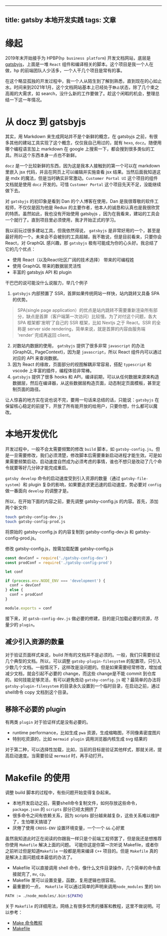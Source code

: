 
---
title: gatsby 本地开发实践
tags: 文章
---
# 缘起
2019年末开始接手为 HPBP(`hp business platform`) 开发文档网站，底层是 [gatsbyjs](gatsbyjs.org)，上面是一堆 `React` 组件和编译相关的脚本。这个项目是我一个人在做，hp 的前端团队人少活多，一个人干几个项目是常有的事。

在这个略显孤独的开发过程中，我一个人从陌生到了解到熟悉，直到现在的心如止水。时间来到2021年1月，这个文档网站基本上已经处于`静止`状态，除了几个束之高阁的大需求，如 search，没什么新的工作要做了。趁这个闲暇的机会，整理总结一下这一年情况。

# 从 docz 到 gatsbyjs
其实，用 Markdown 来生成网站并不是个新鲜的概念，在 gatsbyjs 之前，有很多其他的建站工具实现了这个概念，仅仅我自己用过的，就有 `hexo`, `docz`。随便用哪个编程语言加上 markdown 在 google 上搜索一下，都会搜到很多类似的工具。所以这个东西本身一点也不新鲜。

`docz` 是一个比较新鲜的东西，因为这是我本人接触到的第一个可以在 markdown 里嵌入 jsx 代码，并且在网页上可以编辑并实施查看 jsx 结果。当然后面我知道这是 mdx 的魔法，但是当时确实非常激动。`Customer Portal UI` 这个项目的组件文档就是使用 `docz` 开发的。可惜 `Customer Portal` 这个项目先天不足，没能继续做下去。

对 `gatsbyjs` 的初印象是看到 Dan 的个人博客在使用，Dan 是我很尊敬的软件工程师，不仅仅是因为他是 Redux 的主要作者，他本人的诚恳和认真也是我很欣赏的特质。虽然如此，我也没有开始使用 gatsbyjs ，因为在我看来，建站的工具会一个就行了。直到项目里必须使用，我才开始正式的学习。

我以前玩过很多建站工具，但我依然得说， `gatsbyjs` 是非常好用的一个，甚至是最好用的一个。未来会不会被别的工具超越，我不敢说，但是目前看来，只要你会 React，对 GraphQL 感兴趣，那 `gatsbyjs` 极有可能成为你的心头好。我总结了它的几个优点：

* 使用 React（以及React社区广阔的技术选择） 带来的可编程姓
* 使用 GraphQL 带来的数据层灵活性
* 丰富的 gatsbyjs API 和 plugin
 
干巴巴的说可能没什么说服力，举几个例子
1. `gatsbyjs` 内部预置了 SSR，首屏如果传统网站一样快，站内跳转又具备 SPA 的优势。
> SPA(single page application）的优点是站内跳转不需要重新渲染所有部分，缺点是首屏（客户端第一次访问）比较慢。为了对付这个问题，各大 SPA 框架都‘发明’了自己的 SSR 框架，比如 Nextjs 之于 React。SSR 的全称是 server side rendering，简单来说，就是首屏的内容由服务端 'render‘ 完成再返回 client。
2. 对数站内数据的使用， `gatsbyjs` 提供了很多非常 `javascript` 的办法(GraphQL, PageContext)，因为是 `javascript`，所以 React 组件内可以通过对应的 API 来查询数据。
3. 因为 React 的缘故，页面部分的视图解耦非常容易，搭配 `typescript` 和 vscode 上丰富的插件，编程体验非常棒。
4. `gatsbyjs` 提供了很多 hooks 和 API，编译前期，可以从任何数据来源来构造数据层，然后在编译器，从这些数据层构造页面，动态制定页面模板，甚至定制页面的路径。

让人惊喜的地方实在说也说不完，要用一句话来总结的话，只能说：`gatsbyjs` 在保留核心稳定的前提下，开放了所有能开放的给用户，只要你想，什么都可以魔改。

# 本地开发优化

开发过程中，一般不会太需要频繁的修改 `build` 脚本，如 `gatsby-config.js`。但是一旦需要修改，我们必须清楚，修改脚本后需要重新启动进程才能生效。可是如果需要频繁启动，启动速度自然成为必须考虑的事情，谁也不想只是改动了几个命令就要等好几分钟才能完成重启。

`gatsby develop` 命令的启动速度受到引入资源的数量（通过 `gatsby-file-system`）和 plugin 复杂的影响，如果要追求更迅速的启动速度，势必要对 `config` 做一番面向 `develop` 的调整才是。

所以，在开始下面的内容之前，要先调整 gatsby-config.js 的内容。首先，添加两个新文件:

```bash
touch gatsby-config-dev.js 
touch gatsby-config-prod.js
```
将原始的 gatsby-config.js 的内容复制到 gatsby-config-dev.js 和 gatsby-config-prod.js。

修改 gatsby-config.js，按需加载配置
gatsby-config.js
```javascript
const devConf = require('./gatsby-config-dev')
const prodConf = require('./gatsby-config-prod')

let conf

if (process.env.NODE_ENV === 'development') {
  conf = devConf
} else {
  conf = prodConf
}

module.exports = conf
```

接下来，对 `gatsb-config-dev.js` 做必要的修建，目的是只加载必要的资源，尽量少的 `plugin`。
##  减少引入资源的数量
对于验证页面样式来说，build 所有的文档并不是必须的。一般，我们只需要验证几个典型的文档。所以，可以调整 `gatsby-plugin-filesystem` 的配置项，只引入少数几个文档。一般情况下，这样改是没问题的。但是如果需要经常修改，增加或减少文档，就会引起不必要的 change，而这些 change是不能 commit 到仓库的。如何技能足够灵活，有可以避免改动 `gatsby-config.js` 呢？最简单的办法将 `gatsby-plugin-filesystem`  的目录永久设置到一个临时目录，在启动之前，通过shell命令 copy 文档到这个目录。

## 移除不必要的 plugin
有两类 `plugin` 对于验证样式是没有必要的。
* runtime performance，比如生成 `pwa` 资源，生成缩略图，不同像素密度图片
* 特别吃资源的，比如 `mermaid plugin` 调用浏览器内核生成 svg 结果的

对于第二种，可以选择性加载，比如，当前的目标是验证其他样式，那就关闭，提高启动速度。当需要验证 `mermaid` 时，再手动打开。

# Makefile 的使用
调整 build 脚本的过程中，有些问题开始变得复杂起来。
* 本地开发启动之前，需要shell命令复制文件，如何存放这些命令，`package.json` 的 `scripts` 部分已经太拥挤了
* 很多命令之间有依赖关系，因为 scripts 部分越来越复杂，这些关系难以维护了，生怕哪天搞错了
* 厌倦了使用 `CROSS-ENV` 设置环境变量，一个一个 `&&` 心好累

虽然我知道此时正在阅读的你跟我一样只是个前端工程师罢了，但是我还是想推荐你使用 `Makefile` 解决上面的问题。 可能你这是你第一次听说 Makefile，或者你之前听过但是知道`Makefile` 一般都是用来编译 `C++` 项目的。但是 `Makefile` 真的是解决上面问题成本最低的办法了。

* Makefile 可以直接调用 shell 命令，像什么文件目录操作，几个简单的命令直接就完了, `mv`, `cp`。
* Makefile 里可以设置变量，函数，复用逻辑也很容易。
* 最重要的一点，` Makefile` 可以通过简单的声明来调用`node_modules` 里的 bin
```bash
PATH := ./node_modules/.bin:${PATH}
```

关于 `Makefile` 的详细用法，网络上有很多优秀的播客和教程，这里不做说明。可以参考：
* [Make 命令教程](https://www.ruanyifeng.com/blog/2015/02/make.html)
* [Makefile](https://gist.github.com/isaacs/62a2d1825d04437c6f08)


